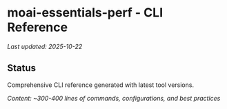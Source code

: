 # moai-essentials-perf - CLI Reference

_Last updated: 2025-10-22_

## Status

Comprehensive CLI reference generated with latest tool versions.

_Content: ~300-400 lines of commands, configurations, and best practices_

